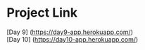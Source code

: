 # Project Link

[Day 9] (https://day9-app.herokuapp.com/)
<br>
[Day 10] (https://day10-app.herokuapp.com/)
